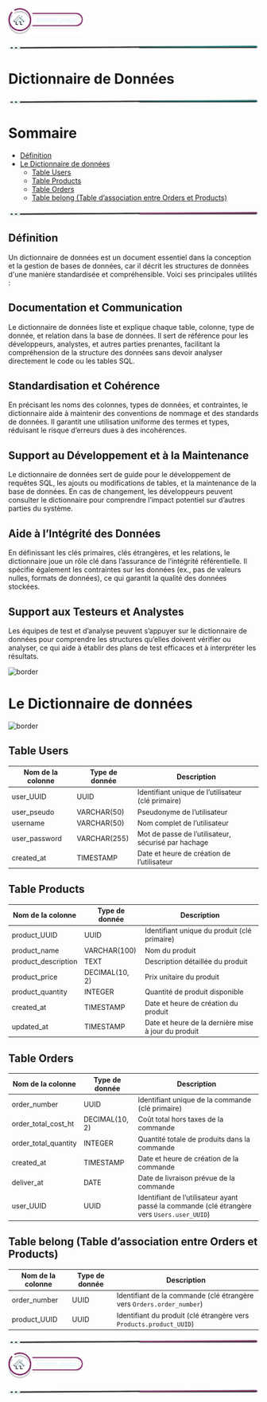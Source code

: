 <a href="/README.md">
  <img src="/assets/button/home_page.png" alt="Home page" style="width: 150px; height: auto;">
  </a>

![border](/assets/line/green_point_line_l.png)

<!-- ![border](../assets/line/pink_point_line_l.png) -->

# Dictionnaire de Données

![border](/assets/line/green_point_line_l.png)

# Sommaire

- [Définition](#définition)
- [Le Dictionnaire de données](#le-dictionnaire-de-données)
  - [Table Users](#table-users)
  - [Table Products](#table-users)
  - [Table Orders](#table-users)
  - [Table belong (Table d’association entre Orders et Products)](#table-users)

![border](/assets/line/pink_point_line_l.png)

## Définition

Un dictionnaire de données est un document essentiel dans la conception et la gestion de bases de données, car il décrit les structures de données d'une manière standardisée et compréhensible. Voici ses principales utilités :

## Documentation et Communication

Le dictionnaire de données liste et explique chaque table, colonne, type de donnée, et relation dans la base de données.
Il sert de référence pour les développeurs, analystes, et autres parties prenantes, facilitant la compréhension de la structure des données sans devoir analyser directement le code ou les tables SQL.

## Standardisation et Cohérence

En précisant les noms des colonnes, types de données, et contraintes, le dictionnaire aide à maintenir des conventions de nommage et des standards de données.
Il garantit une utilisation uniforme des termes et types, réduisant le risque d’erreurs dues à des incohérences.

## Support au Développement et à la Maintenance

Le dictionnaire de données sert de guide pour le développement de requêtes SQL, les ajouts ou modifications de tables, et la maintenance de la base de données.
En cas de changement, les développeurs peuvent consulter le dictionnaire pour comprendre l’impact potentiel sur d’autres parties du système.

## Aide à l’Intégrité des Données

En définissant les clés primaires, clés étrangères, et les relations, le dictionnaire joue un rôle clé dans l’assurance de l’intégrité référentielle.
Il spécifie également les contraintes sur les données (ex., pas de valeurs nulles, formats de données), ce qui garantit la qualité des données stockées.

## Support aux Testeurs et Analystes

Les équipes de test et d’analyse peuvent s’appuyer sur le dictionnaire de données pour comprendre les structures qu’elles doivent vérifier ou analyser, ce qui aide à établir des plans de test efficaces et à interpréter les résultats.

![border](/Brief-PostegreSQL/assets/line/pink_point_line_l.png)

# Le Dictionnaire de données

![border](/Brief-PostegreSQL/assets/line/pink_point_line_l.png)

## Table Users

| Nom de la colonne | Type de donnée | Description                                         |
| ----------------- | -------------- | --------------------------------------------------- |
| user_UUID         | UUID           | Identifiant unique de l’utilisateur (clé primaire)  |
| user_pseudo       | VARCHAR(50)    | Pseudonyme de l’utilisateur                         |
| username          | VARCHAR(50)    | Nom complet de l’utilisateur                        |
| user_password     | VARCHAR(255)   | Mot de passe de l’utilisateur, sécurisé par hachage |
| created_at        | TIMESTAMP      | Date et heure de création de l’utilisateur          |

## Table Products

| Nom de la colonne   | Type de donnée | Description                                         |
| ------------------- | -------------- | --------------------------------------------------- |
| product_UUID        | UUID           | Identifiant unique du produit (clé primaire)        |
| product_name        | VARCHAR(100)   | Nom du produit                                      |
| product_description | TEXT           | Description détaillée du produit                    |
| product_price       | DECIMAL(10, 2) | Prix unitaire du produit                            |
| product_quantity    | INTEGER        | Quantité de produit disponible                      |
| created_at          | TIMESTAMP      | Date et heure de création du produit                |
| updated_at          | TIMESTAMP      | Date et heure de la dernière mise à jour du produit |

## Table Orders

| Nom de la colonne    | Type de donnée | Description                                                                                 |
| -------------------- | -------------- | ------------------------------------------------------------------------------------------- |
| order_number         | UUID           | Identifiant unique de la commande (clé primaire)                                            |
| order_total_cost_ht  | DECIMAL(10, 2) | Coût total hors taxes de la commande                                                        |
| order_total_quantity | INTEGER        | Quantité totale de produits dans la commande                                                |
| created_at           | TIMESTAMP      | Date et heure de création de la commande                                                    |
| deliver_at           | DATE           | Date de livraison prévue de la commande                                                     |
| user_UUID            | UUID           | Identifiant de l’utilisateur ayant passé la commande (clé étrangère vers `Users.user_UUID`) |

## Table belong (Table d’association entre Orders et Products)

| Nom de la colonne | Type de donnée | Description                                                           |
| ----------------- | -------------- | --------------------------------------------------------------------- |
| order_number      | UUID           | Identifiant de la commande (clé étrangère vers `Orders.order_number`) |
| product_UUID      | UUID           | Identifiant du produit (clé étrangère vers `Products.product_UUID`)   |

![border](/assets/line/pink_point_line_l.png)

<a href="../README.md">
  <img src="/assets/button/home_page.png" alt="Home page" style="width: 150px; height: auto;">
</a>

![border](/assets/line/pink_point_line_l.png)
